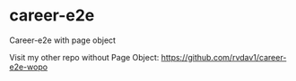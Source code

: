 # career-e2e
Career-e2e with page object

Visit my other repo without Page Object: https://github.com/rvdav1/career-e2e-wopo
